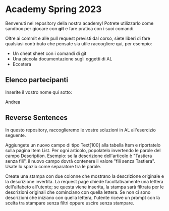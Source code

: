 # Academy Spring 2023

Benvenuti nel repository della nostra academy! Potrete utilizzarlo come sandbox per giocare con **git** e fare pratica con i suoi comandi.

Oltre ai commit e alle pull request previsti dal corso, siete liberi di fare qualsiasi contributo che pensate sia utile raccogliere qui, per esempio:

* Un cheat sheet con i comandi di git
* Una piccola documentazione sugli oggetti di AL
* Eccetera

## Elenco partecipanti

Inserite il vostro nome qui sotto:

Andrea


## Reverse Sentences

In questo repository, raccoglieremo le vostre soluzioni in AL all'esercizio seguente.

Aggiungete un nuovo campo di tipo Text[100] alla tabella Item e riportatelo sulla pagina Item List. Per ogni articolo, popolatelo invertendo le parole del campo Description. Esempio: se la descrizione dell'articolo è "Tastiera senza fili", il nuovo campo dovrà contenere il valore "fili senza Tastiera". Usate lo spazio come separatore tra le parole.

Create una stampa con due colonne che mostrano la descrizione originale e la descrizione invertita. La request page chiede facoltativamente una lettera dell'alfabeto all'utente; se questa viene inserita, la stampa sarà filtrata per le descrizioni originali che cominciano con quella lettera. Se non ci sono descrizioni che iniziano con quella lettera, l'utente riceve un prompt con la scelta tra stampare senza filtri oppure uscire senza stampare.
